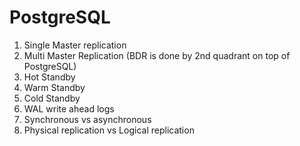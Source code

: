 # PostgreSQL

1. Single Master replication
2. Multi Master Replication (BDR is done by 2nd quadrant on top of PostgreSQL)
3. Hot Standby
4. Warm Standby
5. Cold Standby
6. WAL write ahead logs
7. Synchronous vs asynchronous
8. Physical replication vs Logical replication

